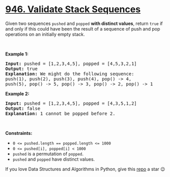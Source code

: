 # [946. Validate Stack Sequences][title]

<p>Given two sequences <code>pushed</code> and <code>popped</code> <strong>with distinct values</strong>, return <code>true</code> if and only if this could have been the result of a sequence of push and pop operations on an initially empty stack.</p>
<p> </p>

<p><strong>Example 1:</strong></p>
<pre><strong>Input: </strong>pushed = <span id="example-input-1-1">[1,2,3,4,5]</span>, popped = <span id="example-input-1-2">[4,5,3,2,1]</span>
<strong>Output: </strong><span id="example-output-1">true</span>
<strong>Explanation: </strong>We might do the following sequence:
push(1), push(2), push(3), push(4), pop() -&gt; 4,
push(5), pop() -&gt; 5, pop() -&gt; 3, pop() -&gt; 2, pop() -&gt; 1
</pre>

<p><strong>Example 2:</strong></p>
<pre><strong>Input: </strong>pushed = <span id="example-input-2-1">[1,2,3,4,5]</span>, popped = <span id="example-input-2-2">[4,3,5,1,2]</span>
<strong>Output: </strong><span id="example-output-2">false</span>
<strong>Explanation: </strong>1 cannot be popped before 2.
</pre>


<p> </p>
<p><strong>Constraints:</strong></p>
<ul>
<li><code>0 &lt;= pushed.length == popped.length &lt;= 1000</code></li>
<li><code>0 &lt;= pushed[i], popped[i] &lt; 1000</code></li>
<li><code>pushed</code> is a permutation of <code>popped</code>.</li>
<li><code>pushed</code> and <code>popped</code> have distinct values.</li>
</ul>


If you love Data Structures and Algorithms in Python, give this [repo][me] a star :wink:

[title]: https://leetcode.com/problems/validate-stack-sequences
[me]: https://github.com/bumblebee211196/awesome-python-leetcode